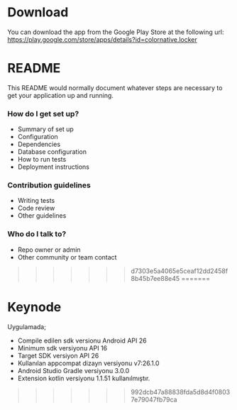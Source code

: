 Download
========

You can download the app from the Google Play Store at the following url: https://play.google.com/store/apps/details?id=colornative.locker

# README #

This README would normally document whatever steps are necessary to get your application up and running.

### How do I get set up? ###

* Summary of set up
* Configuration
* Dependencies
* Database configuration
* How to run tests
* Deployment instructions

### Contribution guidelines ###

* Writing tests
* Code review
* Other guidelines

### Who do I talk to? ###

* Repo owner or admin
* Other community or team contact
>>>>>>> d7303e5a4065e5ceaf12dd2458f8b45b7ee88e45
=======
# Keynode

Uygulamada;

* Compile edilen sdk versionu Android API 26
* Minimum sdk versiyonu API 16 
* Target SDK versiyon API 26
* Kullanılan appcompat dizayn versiyonu v7:26.1.0
* Android Studio Gradle versiyonu 3.0.0
* Extension kotlin versiyonu 1.1.51 kullanılmıştır.

>>>>>>> 992dcb47a88838fda5d8d4f08037e79047fb79ca
